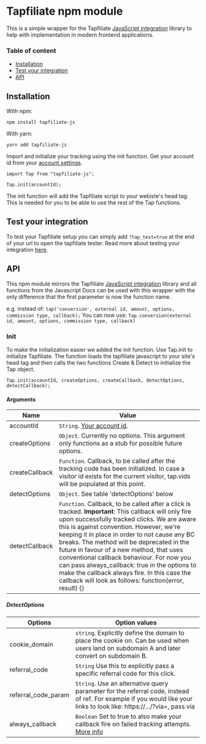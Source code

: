 # Tapfiliate npm module

This is a simple wrapper for the Tapfiliate [JavaScript integration](https://tapfiliate.com/docs/javascript/) library to help with implementation in modern frontend applications.

### Table of content

- [Installation](#installation)
- [Test your integration](#test-your-integration)
- [API](#api)

## Installation

With npm:

`npm install tapfiliate-js`

With yarn:

`yarn add tapfiliate-js`

Import and initialize your tracking using the init function. Get your account id from your [account settings](https://support.tapfiliate.com/en/articles/1353356-your-account-id).

`import Tap from "tapfiliate-js";`

`Tap.init(accountId);`

The init function will add the Tapfiliate script to your webiste's head tag. This is needed for you to be able to use the rest of the Tap functions.

## Test your integration

To test your Tapfiliate setup you can simply add `?tap_test=true` at the end of your url to open the tapfiliate tester.
Read more about testing your integration [here](https://support.tapfiliate.com/en/articles/1918010-test-your-integration).

## API

This npm module mirrors the Tapfiliate [JavaScript integration](https://tapfiliate.com/docs/javascript/) library and all functions from the Javascript Docs can be used with this wrapper with the only difference that the first parameter is now the function name.

e.g. instead of:
`tap('conversion', external id, amount, options, commission type, callback);`
You can now use:
`Tap.conversion(external id, amount, options, commission type, callback)`

### Init

To make the initialization easier we added the init function. Use Tap.init to initialize Tapfiliate. The function loads the tapfiliate javascript to your site's head tag and then calls the two functions Create & Detect to initialize the Tap object.

`Tap.init(accountId, createOptions, createCallback, detectOptions, detectCallback);`

#### Arguments

| Name           | Value                                                                                                                                                                                                                                                                                                                                                                                                                                                                                                                                                |
| -------------- | ---------------------------------------------------------------------------------------------------------------------------------------------------------------------------------------------------------------------------------------------------------------------------------------------------------------------------------------------------------------------------------------------------------------------------------------------------------------------------------------------------------------------------------------------------- |
| accountId      | `String`. [Your account id](https://support.tapfiliate.com/en/articles/1353356-your-account-id).                                                                                                                                                                                                                                                                                                                                                                                                                                                     |
| createOptions  | `Object`. Currently no options. This argument only functions as a stub for possible future options.                                                                                                                                                                                                                                                                                                                                                                                                                                                  |
| createCallback | `Function`. Callback, to be called after the tracking code has been initialized. In case a visitor id exists for the current visitor, tap.vids will be populated at this point.                                                                                                                                                                                                                                                                                                                                                                      |
| detectOptions  | `Object`. See table 'detectOptions' below                                                                                                                                                                                                                                                                                                                                                                                                                                                                                                            |
| detectCallback | `Function`. Callback, to be called after a click is tracked. **Important**: This callback will only fire upon successfully tracked clicks. We are aware this is against convention. However, we're keeping it in place in order to not cause any BC breaks. The method will be deprecated in the future in favour of a new method, that uses conventional callback behaviour. For now you can pass always_callback: true in the options to make the callback always fire. In this case the callback will look as follows: function(error, result) {} |

##### DetectOptions

| Options             | Option values                                                                                                                                                          |
| ------------------- | ---------------------------------------------------------------------------------------------------------------------------------------------------------------------- |
| cookie_domain       | `string`. Explicitly define the domain to place the cookie on. Can be used when users land on subdomain A and later convert on subdomain B.                            |
| referral_code       | `String` Use this to explicitly pass a specific referral code for this click.                                                                                          |
| referral_code_param | `String`. Use an alternative query parameter for the referral code, instead of ref. For example if you would like your links to look like: https://.../?via=, pass via |
| always_callback     | `Boolean` Set to true to also make your callback fire on failed tracking attempts. [More info](https://tapfiliate.com/docs/javascript/#detect-callback)                |
